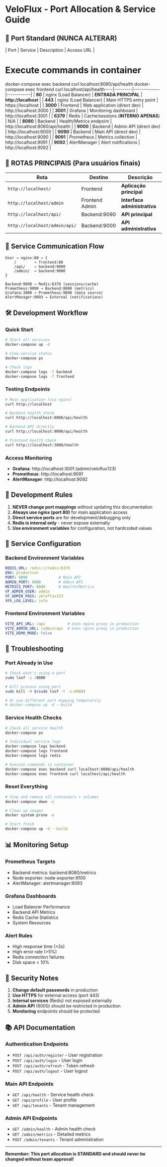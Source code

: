 # VeloFlux - Port Allocation & Service Guide

## 🚀 Port Standard (NUNCA ALTERAR)

| Port | Service | Description | Access URL |
# Execute commands in container
docker-compose exec backend curl localhost:8080/api/health
docker-compose exec frontend curl localhost/api/health----|---------|-------------|------------|
| **80** | nginx (Load Balancer) | **ENTRADA PRINCIPAL** | **http://localhost** |
| **443** | nginx (Load Balancer) | Main HTTPS entry point | https://localhost |
| **3000** | Frontend | Web application (direct dev) | http://localhost:3000 |
| **3001** | Grafana | Monitoring dashboard | http://localhost:3001 |
| **6379** | Redis | Cache/sessions (**INTERNO APENAS**) | N/A |
| **8080** | Backend | Health/Metrics endpoint | http://localhost:8080/api/health |
| **9000** | Backend | Admin API (direct dev) | http://localhost:9000 |
| **9090** | Backend | Main API (direct dev) | http://localhost:9090 |
| **9091** | Prometheus | Metrics collection | http://localhost:9091 |
| **9092** | AlertManager | Alert notifications | http://localhost:9092 |

## 🎯 ROTAS PRINCIPAIS (Para usuários finais)

| Rota | Destino | Descrição |
|------|---------|-----------|
| `http://localhost/` | Frontend | **Aplicação principal** |
| `http://localhost/admin` | Frontend Admin | **Interface administrativa** |
| `http://localhost/api/` | Backend:9090 | **API principal** |
| `http://localhost/admin/api/` | Backend:9000 | **API administrativa** |

## 🔄 Service Communication Flow

```
User → nginx:80 → {
    /        → frontend:80
    /api/    → backend:9090  
    /admin/  → backend:9000
}

Backend:9090 → Redis:6379 (sessions/cache)
Prometheus:9090 → Backend:8080 (metrics)
Grafana:3000 → Prometheus:9090 (data source)
AlertManager:9093 → External (notifications)
```

## 🛠️ Development Workflow

### Quick Start
```bash
# Start all services
docker-compose up -d

# View service status
docker-compose ps

# Check logs
docker-compose logs -f backend
docker-compose logs -f frontend
```

### Testing Endpoints
```bash
# Main application (via nginx)
curl http://localhost

# Backend health check
curl http://localhost:8080/api/health

# Backend API directly
curl http://localhost:9090/api/health

# Frontend health check
curl http://localhost:3000/health
```

### Access Monitoring
- **Grafana**: http://localhost:3001 (admin/veloflux123)
- **Prometheus**: http://localhost:9091
- **AlertManager**: http://localhost:9092

## 📝 Development Rules

1. **NEVER change port mappings** without updating this documentation
2. **Always use nginx (port 80)** for main application access
3. **Direct service ports** are for development/debugging only
4. **Redis is internal only** - never expose externally
5. **Use environment variables** for configuration, not hardcoded values

## 🔧 Service Configuration

### Backend Environment Variables
```yaml
REDIS_URL: redis://redis:6379
ENV: production
PORT: 9090              # Main API
ADMIN_PORT: 9000        # Admin API  
METRICS_PORT: 8080      # Health/Metrics
VF_ADMIN_USER: admin
VF_ADMIN_PASS: veloflux123
VFX_LOG_LEVEL: info
```

### Frontend Environment Variables
```yaml
VITE_API_URL: /api          # Uses nginx proxy in production
VITE_ADMIN_URL: /admin/api  # Uses nginx proxy in production
VITE_DEMO_MODE: false
```

## 🐛 Troubleshooting

### Port Already in Use
```bash
# Check what's using a port
sudo lsof -i :8080

# Kill process using port
sudo kill -9 $(sudo lsof -t -i:8080)

# Or use different port mapping temporarily
# docker-compose up -d --build
```

### Service Health Checks
```bash
# Check all service health
docker-compose ps

# Individual service logs
docker-compose logs backend
docker-compose logs frontend
docker-compose logs redis

# Execute commands in container
docker-compose exec backend curl localhost:8080/api/health
docker-compose exec frontend curl localhost/api/health
```

### Reset Everything
```bash
# Stop and remove all containers + volumes
docker-compose down -v

# Clean up images
docker system prune -a

# Start fresh
docker-compose up -d --build
```

## 📊 Monitoring Setup

### Prometheus Targets
- Backend metrics: backend:8080/metrics
- Node exporter: node-exporter:9100
- AlertManager: alertmanager:9093

### Grafana Dashboards
- Load Balancer Performance
- Backend API Metrics  
- Redis Cache Statistics
- System Resources

### Alert Rules
- High response time (>2s)
- High error rate (>5%)
- Redis connection failures
- Disk space < 10%

## 🔐 Security Notes

1. **Change default passwords** in production
2. **Use HTTPS** for external access (port 443)
3. **Internal services** (Redis) not exposed externally
4. **Admin API** (9000) should be restricted in production
5. **Monitoring** endpoints should be protected

## 📚 API Documentation

### Authentication Endpoints
- `POST /api/auth/register` - User registration
- `POST /api/auth/login` - User login
- `POST /api/auth/refresh` - Token refresh
- `POST /api/auth/logout` - User logout

### Main API Endpoints
- `GET /api/health` - Service health check
- `GET /api/profile` - User profile
- `GET /api/tenants` - Tenant management

### Admin API Endpoints  
- `GET /admin/health` - Admin health check
- `GET /admin/metrics` - Detailed metrics
- `POST /admin/tenants` - Tenant administration

---

**Remember: This port allocation is STANDARD and should never be changed without team approval!**

